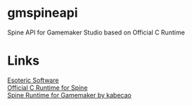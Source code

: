 gmspineapi
==========

Spine API for Gamemaker Studio based on Official C Runtime

Links
==========
[Esoteric Software](http://esotericsoftware.com)  
[Official C Runtime for Spine](https://github.com/EsotericSoftware/spine-runtimes/tree/master/spine-c)  
[Spine Runtime for Gamemaker by kabecao](http://gmc.yoyogames.com/index.php?showtopic=574464)  